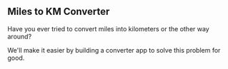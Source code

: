 ## Miles to KM Converter

 Have you ever tried to convert miles into kilometers or the other
 way around?

 We'll make it easier by building a converter app to solve this
 problem for good.
